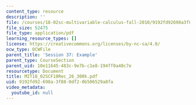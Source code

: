```yaml
---
content_type: resource
description: ''
file: /courses/18-02sc-multivariable-calculus-fall-2010/9192fd92698a3f880df20b506529a8fa_MIT18_02SCF10Rec_26_300k.pdf
file_size: 52475
file_type: application/pdf
learning_resource_types: []
license: https://creativecommons.org/licenses/by-nc-sa/4.0/
ocw_type: OCWFile
parent_title: 'Session 37: Example'
parent_type: CourseSection
parent_uid: 10e11645-483c-9e7b-c1e8-194ff0a40c7e
resourcetype: Document
title: MIT18_02SCF10Rec_26_300k.pdf
uid: 9192fd92-698a-3f88-0df2-0b506529a8fa
video_metadata:
  youtube_id: null
---
```

